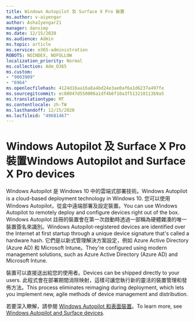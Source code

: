 ```yaml
---
title: Windows Autopilot 及 Surface X Pro 裝置
ms.author: v-aiyengar
author: AshaIyengar21
manager: dansimp
ms.date: 12/15/2020
ms.audience: Admin
ms.topic: article
ms.service: o365-administration
ROBOTS: NOINDEX, NOFOLLOW
localization_priority: Normal
ms.collection: Adm_O365
ms.custom:
- "9003909"
- "6964"
ms.openlocfilehash: 4124d16aa16a8a4bd24e3ae0af6a1d6237a497fe
ms.sourcegitcommit: ec88047d550006a1df4b6f10a3f513218113b9a5
ms.translationtype: MT
ms.contentlocale: zh-TW
ms.lasthandoff: 12/15/2020
ms.locfileid: "49681467"
---
```

# <a name="windows-autopilot-and-surface-x-pro-devices"></a><span data-ttu-id="fcda6-102">Windows Autopilot 及 Surface X Pro 裝置</span><span class="sxs-lookup"><span data-stu-id="fcda6-102">Windows Autopilot and Surface X Pro devices</span></span>

<span data-ttu-id="fcda6-103">Windows Autopilot 是 Windows 10 中的雲端式部署技術。</span><span class="sxs-lookup"><span data-stu-id="fcda6-103">Windows Autopilot is a cloud-based deployment technology in Windows 10.</span></span> <span data-ttu-id="fcda6-104">您可以使用 Windows Autopilot，從盒中遠端部署及設定裝置。</span><span class="sxs-lookup"><span data-stu-id="fcda6-104">You can use Windows Autopilot to remotely deploy and configure devices right out of the box.</span></span> <span data-ttu-id="fcda6-105">Windows Autopilot 註冊的裝置會在第一次啟動時透過一部稱為硬體雜湊的唯一裝置簽名來識別。</span><span class="sxs-lookup"><span data-stu-id="fcda6-105">Windows Autopilot-registered devices are identified over the Internet at first startup through a unique device signature that's called a hardware hash.</span></span> <span data-ttu-id="fcda6-106">它們是以新式管理解決方案設定，例如 Azure Active Directory (Azure AD) 和 Microsoft Intune。</span><span class="sxs-lookup"><span data-stu-id="fcda6-106">They're configured using modern management solutions, such as Azure Active Directory (Azure AD) and Microsoft Intune.</span></span>

<span data-ttu-id="fcda6-107">裝置可以直接送出給您的使用者。</span><span class="sxs-lookup"><span data-stu-id="fcda6-107">Devices can be shipped directly to your users.</span></span> <span data-ttu-id="fcda6-108">此程式會在部署期間消除映射，這樣可讓您執行新的靈活的裝置管理和發佈方法。</span><span class="sxs-lookup"><span data-stu-id="fcda6-108">This process eliminates reimaging during deployment, which lets you implement new, agile methods of device management and distribution.</span></span>

<span data-ttu-id="fcda6-109">若要深入瞭解，請參閱 [Windows Autopilot 和表面裝置](https://go.microsoft.com/fwlink/?linkid=2135712)。</span><span class="sxs-lookup"><span data-stu-id="fcda6-109">To learn more, see [Windows Autopilot and Surface devices](https://go.microsoft.com/fwlink/?linkid=2135712).</span></span>
